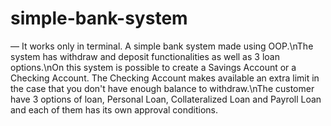 # simple-bank-system
— It works only in terminal.
A simple bank system made using OOP.\nThe system has withdraw and deposit functionalities as well as 3 loan options.\nOn this system is possible to create a Savings Account or a Checking Account. The Checking Account makes available an extra limit in the case that you don't have enough balance to withdraw.\nThe customer have 3 options of loan, Personal Loan, Collateralized Loan and Payroll Loan and each of them has its own approval conditions.
